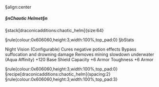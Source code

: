 §align:center
##### §nChaotic Helmet§n

§stack[draconicadditions:chaotic_helm]{size:64}

§rule{colour:0x606060,height:3,width:100%,top_pad:0}
§bStats

Night Vision (Configurable)
Cures negative potion effects
Bypass suffocation and drowning damage
Removes mining slowdown underwater (Aqua Affinity)
+120 Base Shield Capacity
+6 Armor Toughness
+6 Armor

§rule{colour:0x606060,height:3,width:100%,top_pad:0}
§recipe[draconicadditions:chaotic_helm]{spacing:2}
§rule{colour:0x606060,height:3,width:100%,top_pad:3}